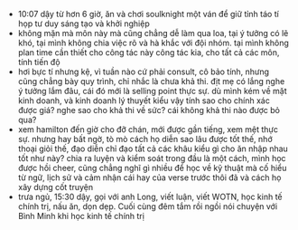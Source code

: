 - 10:07 dậy từ hơn 6 giờ, ăn và chơi soulknight một ván để giữ tỉnh táo tí họp tư duy sáng tạo và khởi nghiệp
- không mặn mà môn này mà cũng chẳng dễ làm qua loa, tại ý tưởng có lẽ khó, tại mình không chia việc rõ và hà khắc với đội nhóm. tại mình không plan time cần thiết cho công tác này công tác kia, cho tất cả các môn, tính tiến độ
- hơi bực tí nhưng kệ, vì tuần nào cứ phải consult, cô bảo tính, nhưng cũng chẳng bày quy trình, chỉ nhắc là chưa khả thi. địt mẹ có lắng nghe ý tưởng lắm đâu, cái đó mới là selling point thực sự. dù mình kém về mặt kinh doanh, và kinh doanh lý thuyết kiểu vậy tính sao cho chính xác được giá? nghe sao cho khả thi về sức? cái không khả thi nào được bỏ qua?
- xem hamilton đến giờ cho đỡ chán, mới được gần tiếng, xem mệt thực sự. nhưng hay bất ngờ, tò mò cách họ diễn sao lâu được tốt thế, nhớ thoại giỏi thế, đạo diễn chỉ đạo tất cả các khâu kiểu gì cho ăn nhập nhau tốt như này? chia ra luyện và kiểm soát trong đầu là một cách, mình học được hồi cheer, cũng chẳng nghĩ gì nhiều để học về kỹ thuật mà cố hiểu từ ngữ, lịch sử và cảm nhận cái hay của verse trước thôi đã và cách họ xây dựng cốt truyện
- trưa ngủ, 15:30 dậy, gọi với anh Long, viết luận, viết WOTN, học kinh tế chính trị, nấu ăn, dọn dẹp. Cuối cùng đêm tắm rồi ngồi nói chuyện với Bình Minh khi học kinh tế chính trị